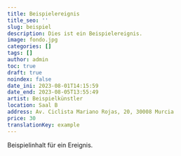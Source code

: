 ```yaml
---
title: Beispielereignis
title_seo: ''
slug: beispiel
description: Dies ist ein Beispielereignis.
image: fondo.jpg
categories: []
tags: []
author: admin
toc: true
draft: true
noindex: false
date_ini: 2023-08-01T14:15:59
date_end: 2023-08-05T13:55:49
artist: Beispielkünstler
location: Saal B
address: Av. Ciclista Mariano Rojas, 20, 30008 Murcia
price: 30
translationKey: example
---
```

Beispielinhalt für ein Ereignis.